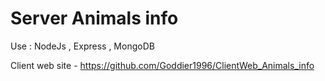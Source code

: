 # Server Animals info

Use : NodeJs , Express , MongoDB

Client web site - https://github.com/Goddier1996/ClientWeb_Animals_info
